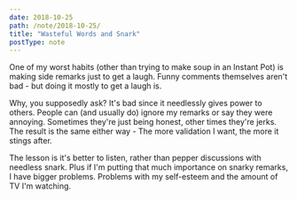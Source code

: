 ```yaml
---
date: 2018-10-25
path: /note/2018-10-25/
title: "Wasteful Words and Snark"
postType: note
---
```


One of my worst habits (other than trying to make soup in an Instant Pot) is making side remarks just to get a laugh. Funny comments themselves aren't bad - but doing it mostly to get a laugh is.

Why, you supposedly ask? It's bad since it needlessly gives power to others. People can (and usually do) ignore my remarks or say they were annoying. Sometimes they're just being honest, other times they're jerks. The result is the same either way - The more validation I want, the more it stings after.

The lesson is it's better to listen, rather than pepper discussions with needless snark. Plus if I'm putting that much importance on snarky remarks, I have bigger problems. Problems with my self-esteem and the amount of TV I'm watching.
